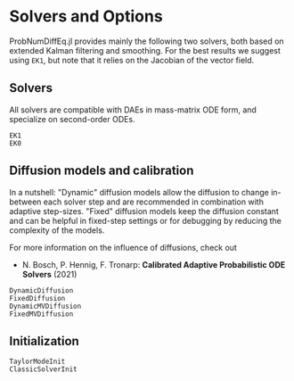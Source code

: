 # Solvers and Options

ProbNumDiffEq.jl provides mainly the following two solvers, both based on extended Kalman filtering and smoothing.
For the best results we suggest using `EK1`, but note that it relies on the Jacobian of the vector field.

## Solvers

All solvers are compatible with DAEs in mass-matrix ODE form, and specialize on second-order ODEs.

```@docs
EK1
EK0
```

## Diffusion models and calibration

In a nutshell:
"Dynamic" diffusion models allow the diffusion to change in-between each solver step and are recommended in combination with adaptive step-sizes.
"Fixed" diffusion models keep the diffusion constant and can be helpful in fixed-step settings or for debugging by reducing the complexity of the models.

For more information on the influence of diffusions, check out

  - N. Bosch, P. Hennig, F. Tronarp: **Calibrated Adaptive Probabilistic ODE Solvers** (2021)

```@docs
DynamicDiffusion
FixedDiffusion
DynamicMVDiffusion
FixedMVDiffusion
```

## Initialization

```@docs
TaylorModeInit
ClassicSolverInit
```
